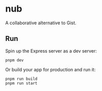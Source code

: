 # nub

A collaborative alternative to Gist.

## Run

Spin up the Express server as a dev server:

```shellscript
pnpm dev
```

Or build your app for production and run it:

```shellscript
pnpm run build
pnpm run start
```
